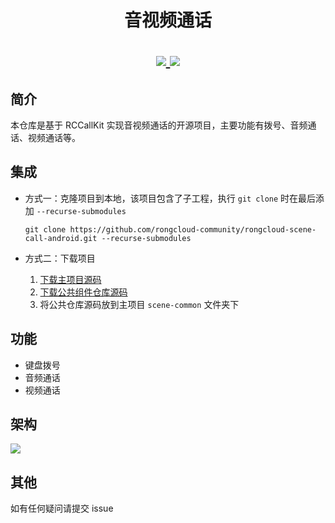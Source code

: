 <h1 align="center"> 音视频通话 </h>

<p align="center">

<a href="https://github.com/rongcloud-community/rongcloud-scene-call-android">
<img src="https://img.shields.io/cocoapods/l/RCSceneChatroomKit.svg?style=flat">
</a>

<a href="https://github.com/rongcloud-community/rongcloud-scene-call-android">
<img src="https://img.shields.io/badge/%20in-java%2011-orange.svg">
</a>

</p>

## 简介

本仓库是基于 RCCallKit 实现音视频通话的开源项目，主要功能有拨号、音频通话、视频通话等。

## 集成

- 方式一：克隆项目到本地，该项目包含了子工程，执行 `git clone` 时在最后添加 `--recurse-submodules`

  `git clone https://github.com/rongcloud-community/rongcloud-scene-call-android.git --recurse-submodules`

- 方式二：下载项目

	1. [下载主项目源码](https://github.com/rongcloud-community/rongcloud-scene-call-android.git)
	2. [下载公共组件仓库源码](https://github.com/rongcloud-community/rongcloud-scene-common-android)
	3. 将公共仓库源码放到主项目 `scene-common` 文件夹下

## 功能

- 键盘拨号
- 音频通话
- 视频通话

## 架构

![](https://tva1.sinaimg.cn/large/e6c9d24ely1h1m11yibyaj21h30u0di2.jpg)

## 其他

如有任何疑问请提交 issue

